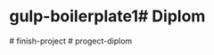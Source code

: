 # gulp-boilerplate1#   D i p l o m  
 #   f i n i s h - p r o j e c t  
 #   p r o g e c t - d i p l o m  
 